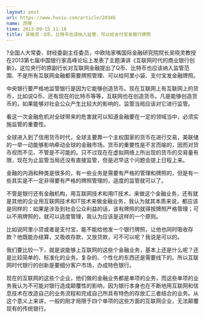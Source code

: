 ```yaml
---
layout: post
url: https://www.huxiu.com/article/20346
name: 虎嗅
time: 2013-09-15 11:18
title: 吴晓灵：Q币、比特币也该纳入监管，可以给支付宝发银行牌照
---
```

?全国人大常委、财经委副主任委员，中欧陆家嘴国际金融研究院院长吴晓灵教授在2013第七届中国银行家高峰论坛上发表了主题演讲《互联网时代的商业银行创新》，这位央行的原副行长对互联网金融提出了Q币、比特币也应该纳入监管范围、不是所有互联网金融都需要牌照管理、可以给阿里小袋、支付宝发金融牌照。

中央银行要严格地监管银行是因为它能够创造货币。现在互联网上有互联网上的货币，比如说Q币、还有现在的比特币等等，互联网也在创造货币。凡是能够创造货币的，如果能够对社会公众产生比较大的影响的，监管当局应该对它进行监管。

看这一次金融危机对全球带来的危害就可以知道金融要在一定的领域当中，必须实施监管的重要性。

全球进入到了信用货币时代，全球主要靠一个主权国家的货币在进行交易，美联储的一举一动能够影响牵动全球的金融市场。货币的重要性是不言而喻的，因而对货币视而不见、不管是不可能的。只不过现在在虚拟网络上所出现的货币的交易量有限，现在为止监管当局还没有直接监管，但是迟早这个问题会提上日程上来。

金融的内涵和种类是很多的，有一些业务是需要有严格的管理和牌照的，但是有一些其实是不一定非得要有严格的牌照管理的，适度的监管就可以了。

不管是银行还有金融机构，用互联网技术和用IT技术，来做这个金融业务，还有就是其他的企业用互联网技术和IT技术来做金融业务，我认为就其本质来说，都应该是同样的：如果是涉及到社会公众利益的话，该有牌照的就得按牌照严格管理；可以不用牌照的，就可以适度管理，我认为应该是这样的一个原则。

比如说阿里小贷或者是支付宝，能不能给他发一个银行牌照，让他也同时吸收存款？他既能办结算，又吸收存款，又放贷款，可不可以呢？我说是可以的。

我们要比较一下，就是说能够上互联网的这些个金融业务，基本上还是什么呢？还是比较简单的、标准化的业务。复杂的、个性化的东西还是需要线下的。所以互联网时代银行的创新是要细分客户市场，办成特色银行。

现在的互联网的这些个企业，他们做的金融业务都是单项的业务，而这些单项的业务我认为不可能对银行造成颠覆性的影响，因为银行本身也在不断地用互联网和信息技术在改造自己的业务流程和完成自己所具有特色的存放汇三者结合的业务。从这个意义上来讲，一般的刚才局限于四个单项的这些方面的互联网企业，无法颠覆现有的传统银行。

